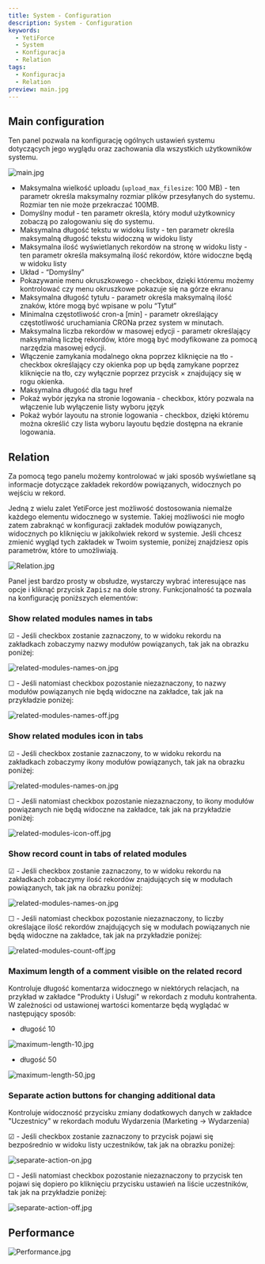 ```yaml
---
title: System - Configuration
description: System - Configuration
keywords:
  - YetiForce
  - System
  - Konfiguracja
  - Relation
tags:
  - Konfiguracja
  - Relation
preview: main.jpg
---
```


## Main configuration

Ten panel pozwala na konfigurację ogólnych ustawień systemu dotyczących jego wyglądu oraz zachowania dla wszystkich użytkowników systemu.

![main.jpg](main.jpg)

- Maksymalna wielkość uploadu (`upload_max_filesize`: 100 MB) - ten parametr określa maksymalny rozmiar plików przesyłanych do systemu. Rozmiar ten nie może przekraczać 100MB.
- Domyślny moduł - ten parametr określa, który moduł użytkownicy zobaczą po zalogowaniu się do systemu.
- Maksymalna długość tekstu w widoku listy - ten parametr określa maksymalną długość tekstu widoczną w widoku listy
- Maksymalna ilość wyświetlanych rekordów na stronę w widoku listy - ten parametr określa maksymalną ilość rekordów, które widoczne będą w widoku listy
- Układ - “Domyślny”
- Pokazywanie menu okruszkowego - checkbox, dzięki któremu możemy kontrolować czy menu okruszkowe pokazuje się na górze ekranu
- Maksymalna długość tytułu - parametr określa maksymalną ilość znaków, które mogą być wpisane w polu “Tytuł”
- Minimalna częstotliwość cron-a [min] - parametr określający częstotliwość uruchamiania CRONa przez system w minutach.
- Maksymalna liczba rekordów w masowej edycji - parametr określający maksymalną liczbę rekordów, które mogą być modyfikowane za pomocą narzędzia masowej edycji.
- Włączenie zamykania modalnego okna poprzez kliknięcie na tło - checkbox określający czy okienka pop up będą zamykane poprzez kliknięcie na tło, czy wyłącznie poprzez przycisk × znajdujący się w rogu okienka.
- Maksymalna długość dla tagu href
- Pokaż wybór języka na stronie logowania - checkbox, który pozwala na włączenie lub wyłączenie listy wyboru język
- Pokaż wybór layoutu na stronie logowania - checkbox, dzięki któremu można określić czy lista wyboru layoutu będzie dostępna na ekranie logowania.

## Relation

Za pomocą tego panelu możemy kontrolować w jaki sposób wyświetlane są informacje dotyczące zakładek rekordów powiązanych, widocznych po wejściu w rekord.

Jedną z wielu zalet YetiForce jest możliwość dostosowania niemalże każdego elementu widocznego w systemie. Takiej możliwości nie mogło zatem zabraknąć w konfiguracji zakładek modułów powiązanych, widocznych po kliknięciu w jakikolwiek rekord w systemie. Jeśli chcesz zmienić wygląd tych zakładek w Twoim systemie, poniżej znajdziesz opis parametrów, które to umożliwiają.

![Relation.jpg](Relation.jpg)

Panel jest bardzo prosty w obsłudze, wystarczy wybrać interesujące nas opcje i kliknąć przycisk <kbd>Zapisz</kbd> na dole strony. Funkcjonalność ta pozwala na konfigurację poniższych elementów:

### Show related modules names in tabs

☑ - Jeśli checkbox zostanie zaznaczony, to w widoku rekordu na zakładkach zobaczymy nazwy modułów powiązanych, tak jak na obrazku poniżej:

![related-modules-names-on.jpg](related-modules-names-on.jpg)

☐ - Jeśli natomiast checkbox pozostanie niezaznaczony, to nazwy modułów powiązanych nie będą widoczne na zakładce, tak jak na przykładzie poniżej:

![related-modules-names-off.jpg](related-modules-names-off.jpg)

### Show related modules icon in tabs

☑ - Jeśli checkbox zostanie zaznaczony, to w widoku rekordu na zakładkach zobaczymy ikony modułów powiązanych, tak jak na obrazku poniżej:

![related-modules-names-on.jpg](related-modules-names-on.jpg)

☐ - Jeśli natomiast checkbox pozostanie niezaznaczony, to ikony modułów powiązanych nie będą widoczne na zakładce, tak jak na przykładzie poniżej:

![related-modules-icon-off.jpg](related-modules-icon-off.jpg)

### Show record count in tabs of related modules

☑ - Jeśli checkbox zostanie zaznaczony, to w widoku rekordu na zakładkach zobaczymy ilość rekordów znajdujących się w modułach powiązanych, tak jak na obrazku poniżej:

![related-modules-names-on.jpg](related-modules-names-on.jpg)

☐ - Jeśli natomiast checkbox pozostanie niezaznaczony, to liczby określające ilość rekordów znajdujących się w modułach powiązanych nie będą widoczne na zakładce, tak jak na przykładzie poniżej:

![related-modules-count-off.jpg](related-modules-count-off.jpg)

### Maximum length of a comment visible on the related record

Kontroluje długość komentarza widocznego w niektórych relacjach, na przykład w zakładce "Produkty i Usługi" w rekordach z modułu kontrahenta. W zależności od ustawionej wartości komentarze będą wyglądać w następujący sposób:

- długość 10

![maximum-length-10.jpg](maximum-length-10.jpg)

- długość 50

![maximum-length-50.jpg](maximum-length-50.jpg)

### Separate action buttons for changing additional data

Kontroluje widoczność przycisku zmiany dodatkowych danych w zakładce "Uczestnicy" w rekordach modułu Wydarzenia (Marketing → Wydarzenia)

☑ - Jeśli checkbox zostanie zaznaczony to przycisk pojawi się bezpośrednio w widoku listy uczestników, tak jak na obrazku poniżej:

![separate-action-on.jpg](separate-action-on.jpg)

☐ - Jeśli natomiast checkbox pozostanie niezaznaczony to przycisk ten pojawi się dopiero po kliknięciu przycisku ustawień na liście uczestników, tak jak na przykładzie poniżej:

![separate-action-off.jpg](separate-action-off.jpg)

## Performance

![Performance.jpg](Performance.jpg)
